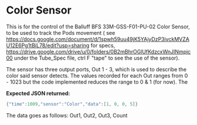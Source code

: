 # Color Sensor

This is for the control of the Balluff BFS 33M-GSS-F01-PU-02 Color Sensor, to be used to track the Pods movement ( see https://docs.google.com/document/d/1spwh59uu49jK5YAjyDzP3ivckMVZAU12E6Pg1tBiL78/edit?usp=sharing for specs, https://drive.google.com/drive/u/0/folders/0B2mBhrOGlUfKdzcxWnJINmpjc00 under the Tube_Spec file, ctrl F "tape" to see the use of the sensor).

The sensor has three output ports, Out 1 - 3, which is used to describe the color said sensor detects. The values recorded for each Out ranges from 0 - 1023 but the code implemented reduces the range to 0 & 1 (for now). The 

**Expected JSON returned:**
```C++
{"time":1009,"sensor":"Color","data":[1, 0, 0, 5]}
```
The data goes as follows: Out1, Out2, Out3, Count
